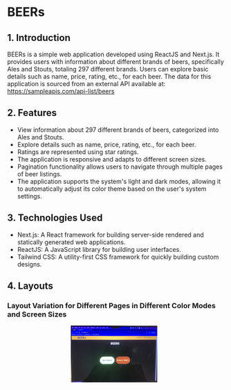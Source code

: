# BEERs

## 1. Introduction
BEERs is a simple web application developed using ReactJS and Next.js. It provides users with information about different brands of beers, specifically Ales and Stouts, totaling 297 different brands. Users can explore basic details such as name, price, rating, etc., for each beer. The data for this application is sourced from an external API available at: https://sampleapis.com/api-list/beers

## 2. Features

<ul>
    <li>View information about 297 different brands of beers, categorized into Ales and Stouts.</li>
    <li>Explore details such as name, price, rating, etc., for each beer.</li>
    <li>Ratings are represented using star ratings.</li>
    <li>The application is responsive and adapts to different screen sizes.</li>
    <li>Pagination functionality allows users to navigate through multiple pages of beer listings.</li>
    <li>The application supports the system's light and dark modes, allowing it to automatically adjust its color theme based on the user's system settings. </li>
</ul>

## 3. Technologies Used

<ul>
   <li>Next.js: A React framework for building server-side rendered and statically generated web applications.</li>
   <li>ReactJS: A JavaScript library for building user interfaces.</li>
   <li>Tailwind CSS: A utility-first CSS framework for quickly building custom designs.</li>
</ul>

## 4. Layouts
### Layout Variation for Different Pages in Different Color Modes and Screen Sizes

<div style="display: flex; justify-content: center;">
   <img src='./reportImages/beer1.jpg' alt="Screenshot 1" width="200" style="margin-right: 10px;>

   <img src='./reportImages/beer2.jpg' alt="Screenshot 1" width="200" style="margin-right: 10px;>

   <img src='./reportImages/beer3.jpg' alt="Screenshot 1" width="200" style="margin-right: 10px;>

   <img src='./reportImages/beer4.jpg' alt="Screenshot 1" width="200" style="margin-right: 10px;>

   <img src='./reportImages/beer5.jpg' alt="Screenshot 1" width="200" style="margin-right: 10px;>

   <img src='./reportImages/beer6.jpg' alt="Screenshot 1" width="200" style="margin-right: 10px;>

   <img src='./reportImages/beer7.jpg' alt="Screenshot 1" width="200" style="margin-right: 10px;>

   <img src='./reportImages/beer9.jpg' alt="Screenshot 1" width="200" style="margin-right: 10px;>

   <img src='./reportImages/beer10.jpg' alt="Screenshot 1" width="200" style="margin-right: 10px;>

   <img src='./reportImages/beer11.jpg' alt="Screenshot 1" width="200" style="margin-right: 10px;>

   <img src='./reportImages/beer12.jpg' alt="Screenshot 1" width="200">

</div>
